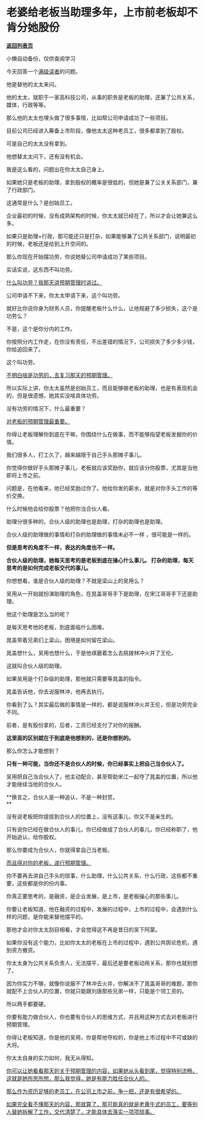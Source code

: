 # 老婆给老板当助理多年，上市前老板却不肯分她股份

[**返回列表页**](/gzh/记忆承载)

小懒自动备份，仅供查阅学习

今天回答一个[满级读者](https://mp.weixin.qq.com/s?__biz=Mzg4MTg2MzU3Mg==&mid=2247484469&idx=1&sn=c24dbf899ba22c9b3276fedbbd96c3d8&scene=21#wechat_redirect)的问题。

他是替他的太太来问。  

他的太太，就职于一家高科技公司，从事的职务是老板的助理，还兼了公共关系，媒体，行政等等。  

那么他的太太也埋头做了很多事情，比如帮公司申请成功了一些项目。  

目前公司已经进入筹备上市阶段，像他太太这种老员工，很多都拿到了股权。

可是自己的太太没有拿到。

他想替太太问下，还有没有机会。

我是这么看的，问题出在你太太自己身上。

如果她只是老板的助理，拿到股权的概率是很低的，但她是兼了公关关系部门，兼了行政部门。  

这通常是什么？是创始员工。

企业最初的时候，没有成熟架构的时候，你太太就已经在了，所以才会让她兼这么多。

如果只是助理+行政，那可能还只是打杂，如果能够兼了公共关系部门，说明最初的时候，老板还是给到上升空间的。

那么你现在开始摆功劳，你说她替公司申请成功了某些项目。  

实话实说，这东西不叫功劳。  

[什么叫功劳？我那天讲预期管理时讲过。](https://mp.weixin.qq.com/s?__biz=MzkwMzQ1MzczOQ==&mid=2247484225&idx=1&sn=09da463d3f35fac98e19c7419a6611ee&scene=21#wechat_redirect)

公司申请不下来，你太太申请下来，这个叫功劳。

就好比你说你身为财务人员，你提醒老板什么什么，让他规避了多少损失，这个是功劳么？  

不是，这个是你分内的工作。

你按照分内工作走，在你没有责任，不出差错的情况下，公司损失了多少多少钱，你给追回来了。  

这个叫功劳。

[不明白啥是功劳的，去复习那天的预期管理。  
](https://mp.weixin.qq.com/s?__biz=MzkwMzQ1MzczOQ==&mid=2247484225&idx=1&sn=09da463d3f35fac98e19c7419a6611ee&scene=21#wechat_redirect)

所以实际上讲，你太太虽然是创始员工，而且能够做老板的助理，也是有表现机会的，但是很遗憾，她其实没啥具体功劳。

没有功劳的情况下，什么最重要？  

[对老板的预期管理最重要。](https://mp.weixin.qq.com/s?__biz=MzkwMzQ1MzczOQ==&mid=2247484225&idx=1&sn=09da463d3f35fac98e19c7419a6611ee&scene=21#wechat_redirect)

你得让老板理解你到底在干嘛，你围绕什么在做事，而不能够指望老板发掘你的价值。

我们很多人，打工久了，越来越限于自己手头那摊子事儿。  

你觉得你做好手头那摊子事儿，老板就应该奖励你，就应该分你股票，尤其是当他即将上市之前。  

问题是，在他看来，他已经奖励过你了。他给你发的薪水，就是对你手头工作的等价交换。  

什么时候他会给你股票？他把你当合伙人看。  

助理分很多种的，合伙人级的助理也是助理，打杂的助理也是助理。

合伙人级的助理做的事情和打杂的助理做的事情未必不一样 ，很可能是一样的。  

**但是思考的角度不一样，表达的角度也不一样。**

**合伙人级的助理，她每天思考的是老板到底在操心什么事儿。 打杂的助理，每天思考的是如何完成老板交代的事儿。**

你想想看，谁是合伙人级的助理？不就是梁山上的吴用么？  

吴用从一开始就扮演助理的角色，在晁盖哥哥手下是助理，在宋江哥哥手下还是助理。  

他这个助理是怎么当的呢？  

是每天思考他的老板，到底面临什么困难。

晁盖带着兄弟们上梁山，困境是如何留在梁山。

晁盖想什么，吴用也想什么，于是他琢磨着怎么去挑拨林冲火并了王伦。  

这就叫合伙人级的助理。  

如果吴用是个打杂级的助理，那他就只需要等晁盖的指令。

晁盖告诉他，你去说服林冲，他再去执行。

你看到了么？其实最后做的事情是一样的，都是说服林冲火并王伦，但是功劳完全不同。  

前者，是有股份拿的，后者，工资已经支付了对你的报酬。

**这里面的区别就在于到底是他想到的，还是你想到的。**

那么你怎么才能想到？  

**只有一种可能，当你还不是合伙人的时候，你已经事实上把自己当合伙人了。**

吴用把自己当合伙人了，他主动配合，甚至帮助宋江一起夺了晁盖的位置，所以他才能继续当他的合伙人。  

**换言之，合伙人是一种追认，不是一种封赏。  
**

没有说老板把你提拔到合伙人的位置上，没有这事儿，你又不是亲生的。

只有说你已经在做合伙人的事儿，你已经做成了合伙人的事儿，你已经称职了，他开始追认，给你股权。

那么你要成为合伙人，你就得拿自己当老板。  

[而且得对你的老板，进行预期管理。  
](https://mp.weixin.qq.com/s?__biz=MzkwMzQ1MzczOQ==&mid=2247484225&idx=1&sn=09da463d3f35fac98e19c7419a6611ee&scene=21#wechat_redirect)

你不要再去讲自己手头的琐事，什么助理，什么公共关系，什么行政，这些都不重要，这些都是你的份内事。  

你真正要思考的，是融资，是企业发展，是上市，是老板操心的那些事儿。

你要让老板知道，他在融资的过程中，发展的过程中，上市的过程中，会遇到什么样的问题，是你能来替他摆平的。  

那他才会对你太太刮目相看，才会觉得这不再是昔日的吴下阿蒙。  

如果你没有这个能力，比如你太太的老板在上市的过程中，遇到公共舆论危机，遇到资方撤资。  

你太太身为公共关系负责人，无法摆平，最后还是要老板动用关系，那你也就别想了。  

因为你实力不够，就像你说服不了林冲去火并，你解决不了晁盖哥哥的难题，那你就配不上合伙人的位置，你就只能跟刘唐那些兄弟一样，只能是个领工资的。

所以两手都要硬。

你要有能力做合伙人，你也要有合伙人的思维方式，并且用这种方式去对老板进行预期管理。  

你得让老板知道，你是他的吴用，你是帮他夺权的，你是他上市过程中不可或缺的大将。

你太太自身的实力如何，我无从得知。  

[你可以让她看看那天的关于预期管理的内容，如果她从头看到尾，觉得特别流畅，这就是她所思所想，那么我觉得，她是有能力胜任合伙人的。](https://mp.weixin.qq.com/s?__biz=MzkwMzQ1MzczOQ==&mid=2247484225&idx=1&sn=09da463d3f35fac98e19c7419a6611ee&scene=21#wechat_redirect)

[那么作为资历足够的老员工，在公司上市之前，争一把，还是有很希望的。](https://mp.weixin.qq.com/s?__biz=MzkwMzQ1MzczOQ==&mid=2247484225&idx=1&sn=09da463d3f35fac98e19c7419a6611ee&scene=21#wechat_redirect)

[如果完全看不懂那天的内容，那就算了，那可能真的就是老黄牛式的员工，要等别人替她拆解了工作，交代清楚了，才能具体去落实一项项琐事。](https://mp.weixin.qq.com/s?__biz=MzkwMzQ1MzczOQ==&mid=2247484225&idx=1&sn=09da463d3f35fac98e19c7419a6611ee&scene=21#wechat_redirect)

